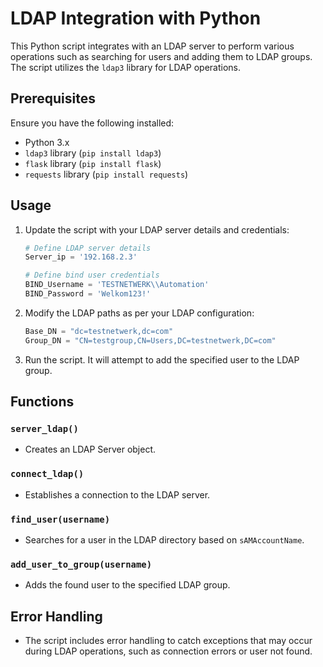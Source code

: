 # LDAP Integration with Python

This Python script integrates with an LDAP server to perform various operations such as searching for users and adding them to LDAP groups. The script utilizes the `ldap3` library for LDAP operations.

## Prerequisites

Ensure you have the following installed:

- Python 3.x
- `ldap3` library (`pip install ldap3`)
- `flask` library (`pip install flask`)
- `requests` library (`pip install requests`)

## Usage

1. Update the script with your LDAP server details and credentials:

    ```python
    # Define LDAP server details
    Server_ip = '192.168.2.3'

    # Define bind user credentials
    BIND_Username = 'TESTNETWERK\\Automation'
    BIND_Password = 'Welkom123!'
    ```

2. Modify the LDAP paths as per your LDAP configuration:

    ```python
    Base_DN = "dc=testnetwerk,dc=com"
    Group_DN = "CN=testgroup,CN=Users,DC=testnetwerk,DC=com"
    ```

3. Run the script. It will attempt to add the specified user to the LDAP group.

## Functions

### `server_ldap()`

- Creates an LDAP Server object.

### `connect_ldap()`

- Establishes a connection to the LDAP server.

### `find_user(username)`

- Searches for a user in the LDAP directory based on `sAMAccountName`.

### `add_user_to_group(username)`

- Adds the found user to the specified LDAP group.

## Error Handling

- The script includes error handling to catch exceptions that may occur during LDAP operations, such as connection errors or user not found.
